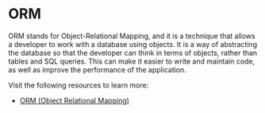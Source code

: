 # ORM

ORM stands for Object-Relational Mapping, and it is a technique that allows a developer to work with a database using objects. It is a way of abstracting the database so that the developer can think in terms of objects, rather than tables and SQL queries. This can make it easier to write and maintain code, as well as improve the performance of the application.

Visit the following resources to learn more:

- [ORM (Object Relational Mapping)](https://www.telerik.com/blogs/dotnet-basics-orm-object-relational-mapping)
